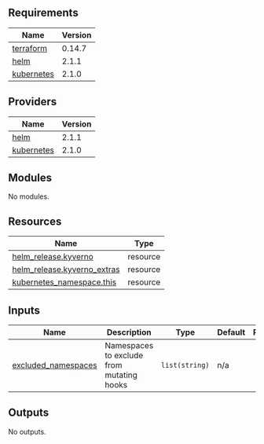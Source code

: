 ## Requirements

| Name | Version |
|------|---------|
| <a name="requirement_terraform"></a> [terraform](#requirement\_terraform) | 0.14.7 |
| <a name="requirement_helm"></a> [helm](#requirement\_helm) | 2.1.1 |
| <a name="requirement_kubernetes"></a> [kubernetes](#requirement\_kubernetes) | 2.1.0 |

## Providers

| Name | Version |
|------|---------|
| <a name="provider_helm"></a> [helm](#provider\_helm) | 2.1.1 |
| <a name="provider_kubernetes"></a> [kubernetes](#provider\_kubernetes) | 2.1.0 |

## Modules

No modules.

## Resources

| Name | Type |
|------|------|
| [helm_release.kyverno](https://registry.terraform.io/providers/hashicorp/helm/2.1.1/docs/resources/release) | resource |
| [helm_release.kyverno_extras](https://registry.terraform.io/providers/hashicorp/helm/2.1.1/docs/resources/release) | resource |
| [kubernetes_namespace.this](https://registry.terraform.io/providers/hashicorp/kubernetes/2.1.0/docs/resources/namespace) | resource |

## Inputs

| Name | Description | Type | Default | Required |
|------|-------------|------|---------|:--------:|
| <a name="input_excluded_namespaces"></a> [excluded\_namespaces](#input\_excluded\_namespaces) | Namespaces to exclude from mutating hooks | `list(string)` | n/a | yes |

## Outputs

No outputs.
